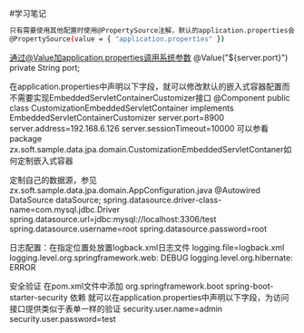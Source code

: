 #学习笔记

```sh
只有需要使用其他配置时使用@PropertySource注解，默认的application.properties会自动加载
@PropertySource(value = { "application.properties" })
```

通过@Value加application.properties调用系统参数
@Value("${server.port}")
	private String port;


在application.properties中声明以下字段，就可以修改默认的嵌入式容器配置而不需要实现EmbeddedServletContainerCustomizer接口
@Component
public class CustomizationEmbeddedServletContainer implements EmbeddedServletContainerCustomizer
server.port=8900
server.address=192.168.6.126
server.sessionTimeout=10000
可以参看package zx.soft.sample.data.jpa.domain.CustomizationEmbeddedServletContaner如何定制嵌入式容器

定制自己的数据源，参见zx.soft.sample.data.jpa.domain.AppConfiguration.java
@Autowired
DataSource dataSource;
spring.datasource.driver-class-name=com.mysql.jdbc.Driver
spring.datasource.url=jdbc:mysql://localhost:3306/test
spring.datasource.username=root
spring.datasource.password=root


日志配置：在指定位置处放置logback.xml日志文件
logging.file=logback.xml
logging.level.org.springframework.web: DEBUG
logging.level.org.hibernate: ERROR

安全验证
在pom.xml文件中添加
<dependency>
			<groupId>org.springframework.boot</groupId>
			<artifactId>spring-boot-starter-security</artifactId>
</dependency> 依赖
就可以在application.properties中声明以下字段，为访问接口提供类似于表单一样的验证
security.user.name=admin
security.user.password=test